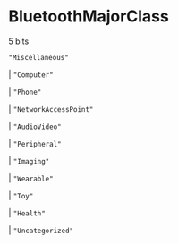 # **BluetoothMajorClass**
5 bits

`"Miscellaneous"`

|  `"Computer"`

|  `"Phone"`

|  `"NetworkAccessPoint"`

|  `"AudioVideo"`

|  `"Peripheral"`

|  `"Imaging"`

|  `"Wearable"`

|  `"Toy"`

|  `"Health"`

|  `"Uncategorized"`